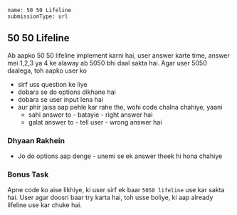```ngMeta
name: 50 50 Lifeline
submissionType: url
```

## 50 50 Lifeline
Ab aapko 50 50 lifeline implement karni hai, user answer karte time, answer mei 1,2,3 ya 4 ke alaway ab 5050 bhi daal sakta hai. Agar user 5050 daalega, toh aapko user ko 

- sirf uss question ke liye
- dobara se do options dikhane hai
- dobara se user input lena hai
- aur phir jaisa aap pehle kar rahe the, wohi code chalna chahiye, yaani
  - sahi answer to - batayie - right answer hai
  - galat answer to - tell user - wrong answer hai

### Dhyaan Rakhein
- Jo do options aap denge - unemi se ek answer theek hi hona chahiye

### Bonus Task
Apne code ko aise likhiye, ki user sirf ek baar `5050 lifeline` use kar sakta hai. User agar doosri baar try karta hai, toh usse boliye, ki aap already lifeline use kar chuke hai.